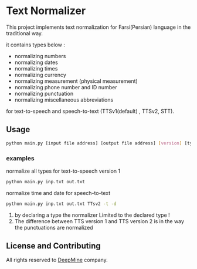 # Text Normalizer

This project implements text normalization for Farsi(Persian) language in the traditional way.  

  
it contains types below :
* normalizing numbers 
* normalizing dates
* normalizing times
* normalizing currency
* normalizing measurement (physical measurement)
* normalizing phone number and ID number
* normalizing punctuation
* normalizing miscellaneous abbreviations

for text-to-speech and speech-to-text (TTSv1(default) , TTSv2, STT).

## Usage  

```bash
python main.py [input file address] [output file address] [version] [type1, type2, ....]
```
### examples
normalize all types for text-to-speech version 1
```bash
python main.py inp.txt out.txt 
```
normalize time and date for speech-to-text
```bash       
python main.py inp.txt out.txt TTsv2 -t -d
```  

  
1. by declaring a type the normalizer Limited to the declared type !  
2. The difference between TTS version 1 and TTS version 2 is in the way the punctuations are normalized  


## License and Contributing
All rights reserved to [DeepMine](http://deepmine.ir/) company.
